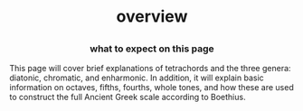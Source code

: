 <style>
.overview_musicbasics {
    text-align: center;
}
.right_musicbasics {
    text-align: right;
}
</style>

<div class="overview_musicbasics">
    <h1>overview</h1>
    <h2></h2>
    <h3>what to expect on this page</h3>
</div>

This page will cover brief explanations of tetrachords and the three genera: diatonic, chromatic, and enharmonic. In addition, it will explain basic information on octaves, fifths, fourths, whole tones, and how these are used to construct the full Ancient Greek scale according to Boethius.